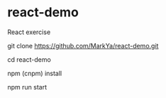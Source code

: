 # react-demo
React exercise


git clone https://github.com/MarkYa/react-demo.git

cd react-demo

npm (cnpm) install

npm run start
